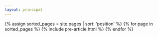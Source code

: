 ```yaml
---
layout: principal
---
```


<main class="home" id="post" role="main" itemprop="mainContentOfPage" itemscope="itemscope" itemtype="http://schema.org/Blog">
    <div id="grid" class="row flex-grid">
    {% assign sorted_pages = site.pages | sort: 'position' %}
    {% for page in sorted_pages %}
        {% include pre-article.html %}
    {% endfor %}
    </div>
</main>
